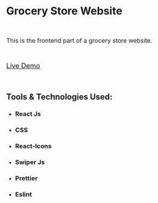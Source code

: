 <h1 >Grocery Store Website</h1> <br/> 
<p style="font-size: 16px" >This is the frontend part of a grocery store website.</p> <br/>

<a style="font-size:18px" href="https://grocerywebsitebyadnan.netlify.app/" target="_blank" rel="noreferrer">Live Demo</a>

<br/>
<h2>Tools & Technologies Used:</h2>
<ul>
    <li><h3>React Js</h3></li>
    <li><h3>CSS</h3></li>
    <li><h3>React-Icons</h3></li>
    <li><h3>Swiper Js</h3></li>
    <li><h3>Prettier</h3></li>
    <li><h3>Eslint</h3></li>
</ul>
